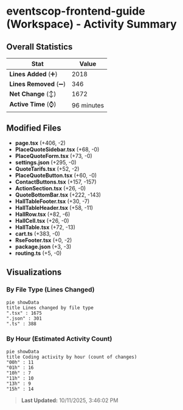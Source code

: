 # eventscop-frontend-guide (Workspace) - Activity Summary 

## Overall Statistics

| Stat                   | Value                                                             |
| ---------------------- | ----------------------------------------------------------------- |
| **Lines Added** (➕)   | 2018                                          |
| **Lines Removed** (➖) | 346                                        |
| **Net Change** (↕)    | 1672                |
| **Active Time** (⌚)   | 96 minutes |


## Modified Files
- **page.tsx** (+406, -2)
- **PlaceQuoteSidebar.tsx** (+68, -0)
- **PlaceQuoteForm.tsx** (+73, -0)
- **settings.json** (+295, -0)
- **QuoteTarifs.tsx** (+52, -2)
- **PlaceQuoteButton.tsx** (+60, -0)
- **ContactButtons.tsx** (+157, -157)
- **ActionSection.tsx** (+26, -0)
- **QuoteBottomBar.tsx** (+222, -143)
- **HallTableFooter.tsx** (+30, -7)
- **HallTableHeader.tsx** (+58, -11)
- **HallRow.tsx** (+82, -6)
- **HallCell.tsx** (+26, -0)
- **HallTable.tsx** (+72, -13)
- **cart.ts** (+383, -0)
- **RseFooter.tsx** (+0, -2)
- **package.json** (+3, -3)
- **routing.ts** (+5, -0)

## Visualizations

### By File Type (Lines Changed)

```mermaid
pie showData
title Lines changed by file type
".tsx" : 1675
".json" : 301
".ts" : 388
```

### By Hour (Estimated Activity Count)

```mermaid
pie showData
title Coding activity by hour (count of changes)
"00h" : 11
"01h" : 16
"10h" : 7
"11h" : 10
"13h" : 9
"15h" : 14
```


> **Last Updated:** 10/11/2025, 3:46:02 PM
